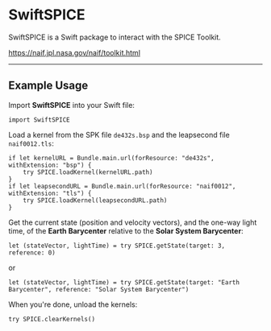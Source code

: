 # SwiftSPICE

SwiftSPICE is a Swift package to interact with the SPICE Toolkit.

https://naif.jpl.nasa.gov/naif/toolkit.html

---

## Example Usage

Import **SwiftSPICE** into your Swift file:

```
import SwiftSPICE
```

Load a kernel from the SPK file `de432s.bsp` and the leapsecond file `naif0012.tls`:

```
if let kernelURL = Bundle.main.url(forResource: "de432s", withExtension: "bsp") {
    try SPICE.loadKernel(kernelURL.path)
}
if let leapsecondURL = Bundle.main.url(forResource: "naif0012", withExtension: "tls") {
    try SPICE.loadKernel(leapsecondURL.path)
}
```

Get the current state (position and velocity vectors), and the one-way light time, of the **Earth Barycenter** relative to the **Solar System Barycenter**:

```
let (stateVector, lightTime) = try SPICE.getState(target: 3, reference: 0)
```
or
```
let (stateVector, lightTime) = try SPICE.getState(target: "Earth Barycenter", reference: "Solar System Barycenter")
```

When you're done, unload the kernels:

```
try SPICE.clearKernels()
```


